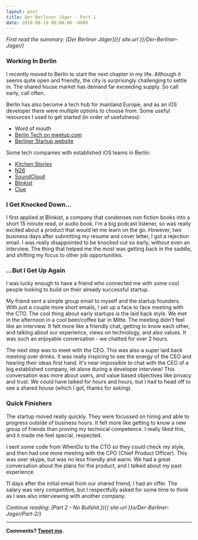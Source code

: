 ```yaml
---
layout: post
title: Der Berliner Jäger - Part 1
date: 2018-08-19 00:00:00 -0000
---
```

*First read the summary: [Der Berliner Jäger]({{ site.url }}/Der-Berliner-Jager/)*

### Working In Berlin

I recently moved to Berlin to start the next chapter in my life. Although it seems quite open and friendly, the city is surprisingly challenging to settle in. The shared house market has demand far exceeding supply. So call early, call often.

Berlin has also become a tech hub for mainland Europe, and as an iOS developer there were multiple options to choose from. Some useful resources I used to get started (in order of usefulness):

- Word of mouth
- [Berlin Tech on meetup.com](https://www.meetup.com/cities/de/berlin/tech/?country=de&zipstatecity=berlin&category_names=tech&state=&radius=25)
- [Berliner Startup website](https://berlinstartupjobs.com)

Some tech companies with established iOS teams in Berlin:

- [Kitchen Stories](https://www.kitchenstories.com/en/jobs)
- [N26](https://n26.com/en/careers)
- [SoundCloud](https://soundcloud.com/jobs)
- [Blinkist](https://www.blinkist.com/en/jobs/)
- [Clue](https://helloclue.com/jobs.html)

### I Get Knocked Down...

I first applied at Blinkist, a company that condenses non fiction books into a short 15 minute read, or audio book. I'm a big podcast listener, so was really excited about a product that would let me learn on the go. However, two business days after submitting my resume and cover letter, I got a rejection email. I was really disappointed to be knocked out so early, without even an interview. The thing that helped me the most was getting back in the saddle, and shifting my focus to other job opportunities.

### ...But I Get Up Again

I was lucky enough to have a friend who connected me with some cool people looking to build on their already successful startup.

My friend sent a simple group email to myself and the startup founders. With just a couple more short emails, I set up a face to face meeting with the CTO. The cool thing about early startups is the laid back style. We met in the afternoon in a cool beer/coffee bar in Mitte. The meeting didn't feel like an interview. It felt more like a friendly chat, getting to know each other, and talking about our experience, views on technology, and also values. It was such an enjoyable conversation - we chatted for over 2 hours.

The next step was to meet with the CEO. This was also a super laid back meeting over drinks. It was really inspiring to see the energy of the CEO and hearing their ideas first hand. It's near impossible to chat with the CEO of a big established company, let alone during a developer interview! This conversation was more about users, and value based objectives like privacy and trust. We could have talked for hours and hours, but I had to head off to see a shared house (which I got, thanks for asking).

### Quick Finishers

The startup moved really quickly. They were focussed on hiring and able to progress outside of business hours. It felt more like getting to know a new group of friends than proving my technical competence. I really liked this, and it made me feel special, respected.

I sent some code from WhenDo to the CTO so they could check my style, and then had one more meeting with the CPO (Chief Product Officer). This was over skype, but was no less friendly and warm. We had a great conversation about the plans for the product, and I talked about my past experience.

11 days after the initial email from our shared friend, I had an offer. The salary was very competitive, but I respectfully asked for some time to think as I was also interviewing with another company.

*Continue reading: [Part 2 - No Bullshit.]({{ site.url }}o/Der-Berliner-Jager/Part-2/)*

-----

**Comments? [Tweet me](https://twitter.com/kentios).**
